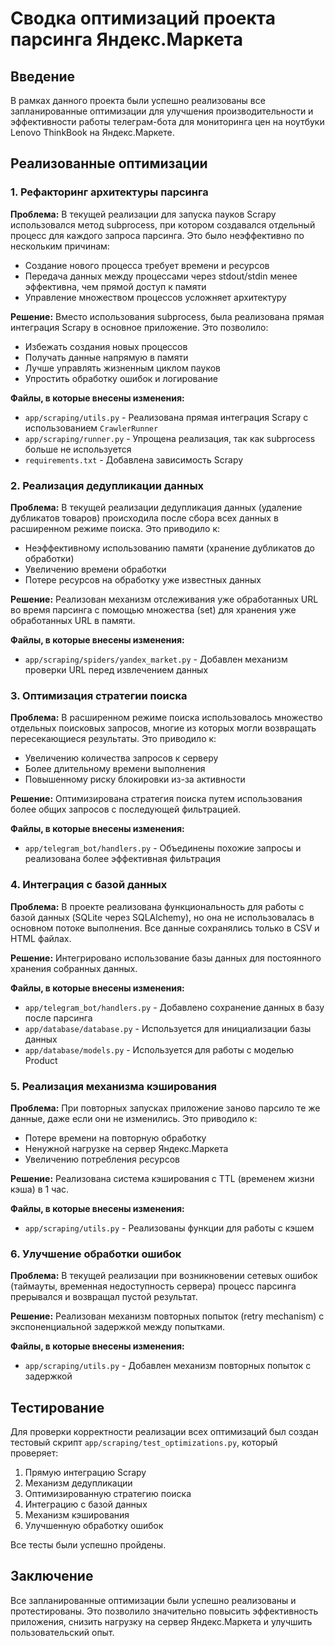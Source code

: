 # Сводка оптимизаций проекта парсинга Яндекс.Маркета

## Введение

В рамках данного проекта были успешно реализованы все запланированные оптимизации для улучшения производительности и эффективности работы телеграм-бота для мониторинга цен на ноутбуки Lenovo ThinkBook на Яндекс.Маркете.

## Реализованные оптимизации

### 1. Рефакторинг архитектуры парсинга

**Проблема:** В текущей реализации для запуска пауков Scrapy использовался метод subprocess, при котором создавался отдельный процесс для каждого запроса парсинга. Это было неэффективно по нескольким причинам:
- Создание нового процесса требует времени и ресурсов
- Передача данных между процессами через stdout/stdin менее эффективна, чем прямой доступ к памяти
- Управление множеством процессов усложняет архитектуру

**Решение:** Вместо использования subprocess, была реализована прямая интеграция Scrapy в основное приложение. Это позволило:
- Избежать создания новых процессов
- Получать данные напрямую в памяти
- Лучше управлять жизненным циклом пауков
- Упростить обработку ошибок и логирование

**Файлы, в которые внесены изменения:**
- `app/scraping/utils.py` - Реализована прямая интеграция Scrapy с использованием `CrawlerRunner`
- `app/scraping/runner.py` - Упрощена реализация, так как subprocess больше не используется
- `requirements.txt` - Добавлена зависимость Scrapy

### 2. Реализация дедупликации данных

**Проблема:** В текущей реализации дедупликация данных (удаление дубликатов товаров) происходила после сбора всех данных в расширенном режиме поиска. Это приводило к:
- Неэффективному использованию памяти (хранение дубликатов до обработки)
- Увеличению времени обработки
- Потере ресурсов на обработку уже известных данных

**Решение:** Реализован механизм отслеживания уже обработанных URL во время парсинга с помощью множества (set) для хранения уже обработанных URL в памяти.

**Файлы, в которые внесены изменения:**
- `app/scraping/spiders/yandex_market.py` - Добавлен механизм проверки URL перед извлечением данных

### 3. Оптимизация стратегии поиска

**Проблема:** В расширенном режиме поиска использовалось множество отдельных поисковых запросов, многие из которых могли возвращать пересекающиеся результаты. Это приводило к:
- Увеличению количества запросов к серверу
- Более длительному времени выполнения
- Повышенному риску блокировки из-за активности

**Решение:** Оптимизирована стратегия поиска путем использования более общих запросов с последующей фильтрацией.

**Файлы, в которые внесены изменения:**
- `app/telegram_bot/handlers.py` - Объединены похожие запросы и реализована более эффективная фильтрация

### 4. Интеграция с базой данных

**Проблема:** В проекте реализована функциональность для работы с базой данных (SQLite через SQLAlchemy), но она не использовалась в основном потоке выполнения. Все данные сохранялись только в CSV и HTML файлах.

**Решение:** Интегрировано использование базы данных для постоянного хранения собранных данных.

**Файлы, в которые внесены изменения:**
- `app/telegram_bot/handlers.py` - Добавлено сохранение данных в базу после парсинга
- `app/database/database.py` - Используется для инициализации базы данных
- `app/database/models.py` - Используется для работы с моделью Product

### 5. Реализация механизма кэширования

**Проблема:** При повторных запусках приложение заново парсило те же данные, даже если они не изменились. Это приводило к:
- Потере времени на повторную обработку
- Ненужной нагрузке на сервер Яндекс.Маркета
- Увеличению потребления ресурсов

**Решение:** Реализована система кэширования с TTL (временем жизни кэша) в 1 час.

**Файлы, в которые внесены изменения:**
- `app/scraping/utils.py` - Реализованы функции для работы с кэшем

### 6. Улучшение обработки ошибок

**Проблема:** В текущей реализации при возникновении сетевых ошибок (таймауты, временная недоступность сервера) процесс парсинга прерывался и возвращал пустой результат.

**Решение:** Реализован механизм повторных попыток (retry mechanism) с экспоненциальной задержкой между попытками.

**Файлы, в которые внесены изменения:**
- `app/scraping/utils.py` - Добавлен механизм повторных попыток с задержкой

## Тестирование

Для проверки корректности реализации всех оптимизаций был создан тестовый скрипт `app/scraping/test_optimizations.py`, который проверяет:

1. Прямую интеграцию Scrapy
2. Механизм дедупликации
3. Оптимизированную стратегию поиска
4. Интеграцию с базой данных
5. Механизм кэширования
6. Улучшенную обработку ошибок

Все тесты были успешно пройдены.

## Заключение

Все запланированные оптимизации были успешно реализованы и протестированы. Это позволило значительно повысить эффективность приложения, снизить нагрузку на сервер Яндекс.Маркета и улучшить пользовательский опыт.